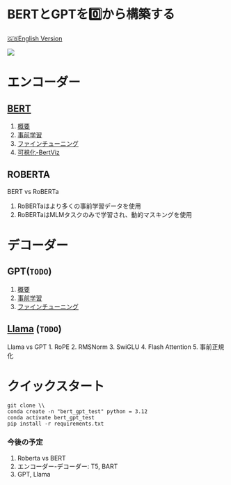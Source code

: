 # BERTとGPTを0️⃣から構築する
[🇬🇧English Version](./README.md)

![](https://miro.medium.com/v2/resize:fit:1400/1*TzGwyi1TrqcIPV4WMU3sVg.png)

# エンコーダー

## [BERT](./Encoder/BERT/)
1. [概要](./Encoder/BERT/overview.ipynb)
2. [事前学習](./Encoder/BERT/pre-training.ipynb)
3. [ファインチューニング](./Encoder/BERT/fine-tuning.ipynb)
4. [可視化-BertViz](https://github.com/jessevig/bertviz)

## ROBERTA
BERT vs RoBERTa
1. RoBERTaはより多くの事前学習データを使用
2. RoBERTaはMLMタスクのみで学習され、動的マスキングを使用

# デコーダー

## GPT(`TODO`)
1. [概要](./Decoder/GPT/overview.ipynb)
2. [事前学習](./Decoder/GPT/pre-training.ipynb)
3. [ファインチューニング](./Decoder/GPT/fine-tuning.ipynb)

## [Llama](./Decoder/Llama/) (`TODO`)
Llama vs GPT
    1. RoPE
    2. RMSNorm
    3. SwiGLU
    4. Flash Attention
    5. 事前正規化

# クイックスタート
```
git clone \\
conda create -n "bert_gpt_test" python = 3.12
conda activate bert_gpt_test
pip install -r requirements.txt
```

### 今後の予定
1. Roberta vs BERT
2. エンコーダー-デコーダー: T5, BART
3. GPT, Llama